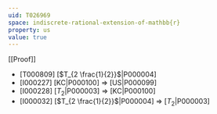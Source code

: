 ```yaml
---
uid: T026969
space: indiscrete-rational-extension-of-mathbb{r}
property: us
value: true
---
```

[[Proof]]

* [T000809] [$T_{2 \frac{1}{2}}$|P000004]
* [I000227] [KC|P000100] => [US|P000099]
* [I000228] [$T_2$|P000003] => [KC|P000100]
* [I000032] [$T_{2 \frac{1}{2}}$|P000004] => [$T_2$|P000003]

